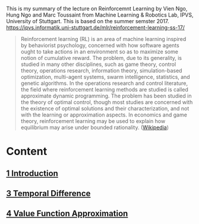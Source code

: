 This is my summary of the lecture on Reinforcemnt Learning by Vien Ngo, Hung Ngo and Marc Toussaint from Machine Learning & Robotics Lab, IPVS, University of Stuttgart. This is based on the summer semster 2017. https://ipvs.informatik.uni-stuttgart.de/mlr/reinforcement-learning-ss-17/

> Reinforcement learning (RL) is an area of machine learning inspired by behaviorist psychology, concerned with how software agents ought to take actions in an environment so as to maximize some notion of cumulative reward. The problem, due to its generality, is studied in many other disciplines, such as game theory, control theory, operations research, information theory, simulation-based optimization, multi-agent systems, swarm intelligence, statistics, and genetic algorithms. In the operations research and control literature, the field where reinforcement learning methods are studied is called approximate dynamic programming. The problem has been studied in the theory of optimal control, though most studies are concerned with the existence of optimal solutions and their characterization, and not with the learning or approximation aspects. In economics and game theory, reinforcement learning may be used to explain how equilibrium may arise under bounded rationality.
([Wikipedia](https://en.wikipedia.org/wiki/Reinforcement_learning))

# Content
## [1 Introduction](1_Introduction)
## [3 Temporal Difference](3_temp_diff.md)
## [4 Value Function Approximation](4_approx.md)
